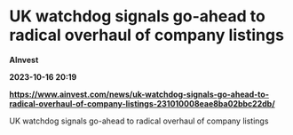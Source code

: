 # UK watchdog signals go-ahead to radical overhaul of company listings
**AInvest**

**2023-10-16 20:19**

**https://www.ainvest.com/news/uk-watchdog-signals-go-ahead-to-radical-overhaul-of-company-listings-231010008eae8ba02bbc22db/**

UK watchdog signals go-ahead to radical overhaul of company listings